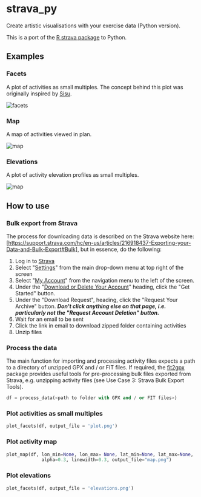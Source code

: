 # strava_py
Create artistic visualisations with your exercise data (Python version).

This is a port of the [R strava package](https://github.com/marcusvolz/strava) to Python.

## Examples

### Facets

A plot of activities as small multiples. The concept behind this plot was originally inspired by [Sisu](https://twitter.com/madewithsisu).

![facets](https://github.com/marcusvolz/strava_py/blob/main/plots/facets001.png "Facets, showing activity outlines")

### Map

A map of activities viewed in plan.

![map](https://github.com/marcusvolz/strava_py/blob/main/plots/map001.png "A map of activities viewed in plan.")

### Elevations

A plot of activity elevation profiles as small multiples.

![map](https://github.com/marcusvolz/strava_py/blob/main/plots/elevations001.png "A plot of activity elevation profiles as small multiples.")

## How to use

### Bulk export from Strava
The process for downloading data is described on the Strava website here: [https://support.strava.com/hc/en-us/articles/216918437-Exporting-your-Data-and-Bulk-Export#Bulk], but in essence, do the following:
                                                                           
1. Log in to [Strava](https://www.strava.com/)
2. Select "[Settings](https://www.strava.com/settings/profile)" from the main drop-down menu at top right of the screen
3. Select "[My Account](https://www.strava.com/account)" from the navigation menu to the left of the screen.
4. Under the "[Download or Delete Your Account](https://www.strava.com/athlete/delete_your_account)" heading, click the "Get Started" button.
5. Under the "Download Request", heading, click the "Request Your Archive" button. ***Don't click anything else on that page, i.e. particularly not the "Request Account Deletion" button.***
6. Wait for an email to be sent
7. Click the link in email to download zipped folder containing activities
8. Unzip files

### Process the data

The main function for importing and processing activity files expects a path to a directory of unzipped GPX and / or FIT files. If required, the [fit2gpx](https://github.com/dodo-saba/fit2gpx) package provides useful tools for pre-processing bulk files exported from Strava, e.g. unzipping activity files (see Use Case 3: Strava Bulk Export Tools).

```python
df = process_data(<path to folder with GPX and / or FIT files>)
```

### Plot activities as small multiples

```python
plot_facets(df, output_file = 'plot.png')
```

### Plot activity map

```python
plot_map(df, lon_min=None, lon_max= None, lat_min=None, lat_max=None,
             alpha=0.3, linewidth=0.3, output_file="map.png")
```

### Plot elevations

```python
plot_facets(df, output_file = 'elevations.png')
```
